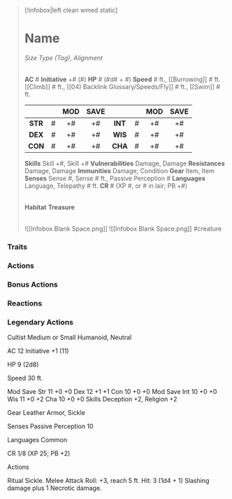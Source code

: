 > [!infobox|left clean wmed static]
> # Name
> *Size Type (Tag), Alignment*
> 
> | |
> | - |
> **AC** # **Initiative** +# (#)
> **HP** # (#d# + #)
> **Speed** # ft., [[Burrowing]] # ft. [[Climb]] # ft., [[04) Backlink Glossary/Speeds/Fly]] # ft., [[Swim]] # ft.
> 
> | | | MOD | SAVE | | | MOD | SAVE |
> | :-: | :-: | :-: | :-: | :-: | :-: | :-: | :-: |
> | **STR** | # | +# | +# | **INT** | # | +# | +# | 
> | **DEX** | # | +# | +# | **WIS** | # | +# | +# |
> | **CON** | # | +# | +# | **CHA** | # | +# | +# |
> **Skills** Skill +#, Skill +#
> **Vulnerabilities** Damage, Damage
> **Resistances** Damage, Damage
> **Immunities** Damage; Condition
> **Gear** Item, Item
> **Senses** Sense #, Sense # ft., Passive Perception #
> **Languages** Language, Telepathy # ft.
> **CR** # (XP #, or # in lair; PB +#)
>
> | |
> | - |
> **Habitat**
> **Treasure**
> 
> | |
> | - |
> ![[Infobox Blank Space.png]]
> ![[Infobox Blank Space.png]]
> #creature 


### Traits
### Actions
### Bonus Actions
### Reactions
### Legendary Actions
Cultist
Medium or Small Humanoid, Neutral

AC 12 Initiative +1 (11)

HP 9 (2d8)

Speed 30 ft.

Mod	Save
Str	11	+0	+0
Dex	12	+1	+1
Con	10	+0	+0
Mod	Save
Int	10	+0	+0
Wis	11	+0	+2
Cha	10	+0	+0
Skills Deception +2, Religion +2

Gear Leather Armor, Sickle

Senses Passive Perception 10

Languages Common

CR 1/8 (XP 25; PB +2)

Actions

Ritual Sickle. Melee Attack Roll: +3, reach 5 ft. Hit: 3 (1d4 + 1) Slashing damage plus 1 Necrotic damage.